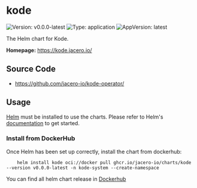 # kode

![Version: v0.0.0-latest](https://img.shields.io/badge/Version-v0.0.0--latest-informational?style=flat-square) ![Type: application](https://img.shields.io/badge/Type-application-informational?style=flat-square) ![AppVersion: latest](https://img.shields.io/badge/AppVersion-latest-informational?style=flat-square)

The Helm chart for Kode.

**Homepage:** <https://kode.jacero.io/>

## Source Code

* <https://github.com/jacero-io/kode-operator/>

## Usage

[Helm](https://helm.sh) must be installed to use the charts.
Please refer to Helm's [documentation](https://helm.sh/docs) to get started.

### Install from DockerHub

Once Helm has been set up correctly, install the chart from dockerhub:

``` shell
    helm install kode oci://docker pull ghcr.io/jacero-io/charts/kode --version v0.0.0-latest -n kode-system --create-namespace
```

You can find all helm chart release in [Dockerhub](https://github.com/jacero-io/kode-operator/pkgs/container/charts%2Fkode)
